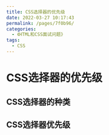 ```yaml
---
title: CSS选择器的优先级
date: 2022-03-27 10:17:43
permalink: /pages/7f0b96/
categories:
  - 《HTML和CSS面试问题》
tags:
  - CSS
---
```


# CSS选择器的优先级

## CSS选择器的种类

## CSS选择器优先级
